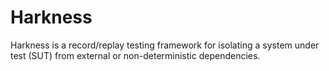 
# Harkness

Harkness is a record/replay testing framework for isolating a system under test (SUT) from external or non-deterministic dependencies.

